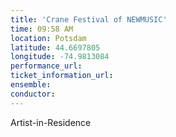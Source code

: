 ```yaml
---
title: 'Crane Festival of NEWMUSIC'
time: 09:58 AM
location: Potsdam
latitude: 44.6697805
longitude: -74.9813084
performance_url: 
ticket_information_url: 
ensemble: 
conductor: 
---
```

Artist-in-Residence